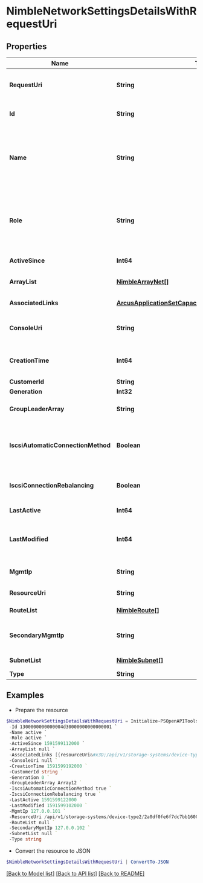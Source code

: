 # NimbleNetworkSettingsDetailsWithRequestUri
## Properties

Name | Type | Description | Notes
------------ | ------------- | ------------- | -------------
**RequestUri** | **String** | requestUri for detailed network setting object | [optional] 
**Id** | **String** | Identifier for network settings. | [optional] 
**Name** | **String** | Name of the network configuration. Possible values: &#39;active&#39;, &#39;backup&#39;, &#39;draft&#39; | [optional] 
**Role** | **String** | Role of network configuration. Possible values: &#39;active&#39;, &#39;backup&#39;, &#39;draft&#39; | [optional] 
**ActiveSince** | **Int64** | Start time of activity. | [optional] 
**ArrayList** | [**NimbleArrayNet[]**](NimbleArrayNet.md) | List of array network configs. | [optional] 
**AssociatedLinks** | [**ArcusApplicationSetCapacityStatsAssociatedLinksInner[]**](ArcusApplicationSetCapacityStatsAssociatedLinksInner.md) | Associated Links Details | [optional] 
**ConsoleUri** | **String** | consoleUri for detailed storage object | [optional] 
**CreationTime** | **Int64** | Time when this net configuration was created. | [optional] 
**CustomerId** | **String** | customerId | [optional] 
**Generation** | **Int32** | generation | [optional] 
**GroupLeaderArray** | **String** | Name of the group leader array. | [optional] 
**IscsiAutomaticConnectionMethod** | **Boolean** | Indicates whether automatic connection method is enabled. | [optional] 
**IscsiConnectionRebalancing** | **Boolean** | Indicates whether rebalancing is enabled. | [optional] 
**LastActive** | **Int64** | Time of last activity. | [optional] 
**LastModified** | **Int64** | Time when this network configuration was last modified. | [optional] 
**MgmtIp** | **String** | Management IP address for the Group. | [optional] 
**ResourceUri** | **String** | Link to the object URI | [optional] 
**RouteList** | [**NimbleRoute[]**](NimbleRoute.md) | List of static routes. | [optional] 
**SecondaryMgmtIp** | **String** | Secondary management IP address for the Group. | [optional] 
**SubnetList** | [**NimbleSubnet[]**](NimbleSubnet.md) | List of subnet configs. | [optional] 
**Type** | **String** | type | [optional] 

## Examples

- Prepare the resource
```powershell
$NimbleNetworkSettingsDetailsWithRequestUri = Initialize-PSOpenAPIToolsNimbleNetworkSettingsDetailsWithRequestUri  -RequestUri api/v1/storage-systems/device-type2/2a0df0fe6f7dc7bb16000000000000000000004817/network-settings/2a0df0fe6f7dc7bb16000000000000000000004007 `
 -Id 1300000000000004d30000000000000001 `
 -Name active `
 -Role active `
 -ActiveSince 1591599112000 `
 -ArrayList null `
 -AssociatedLinks [{resourceUri&#x3D;/api/v1/storage-systems/device-type2/2a0df0fe6f7dc7bb16000000000000000000004817, type&#x3D;storage-systems}] `
 -ConsoleUri null `
 -CreationTime 1591599192000 `
 -CustomerId string `
 -Generation 0 `
 -GroupLeaderArray Array12 `
 -IscsiAutomaticConnectionMethod true `
 -IscsiConnectionRebalancing true `
 -LastActive 1591599122000 `
 -LastModified 1591599102000 `
 -MgmtIp 127.0.0.101 `
 -ResourceUri /api/v1/storage-systems/device-type2/2a0df0fe6f7dc7bb16000000000000000000004817 `
 -RouteList null `
 -SecondaryMgmtIp 127.0.0.102 `
 -SubnetList null `
 -Type string
```

- Convert the resource to JSON
```powershell
$NimbleNetworkSettingsDetailsWithRequestUri | ConvertTo-JSON
```

[[Back to Model list]](../README.md#documentation-for-models) [[Back to API list]](../README.md#documentation-for-api-endpoints) [[Back to README]](../README.md)

